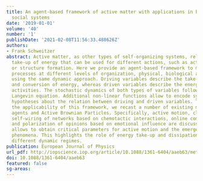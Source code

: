 ```yaml
---
title: An agent-based framework of active matter with applications in biological and
  social systems
date: '2019-01-01'
volume: '40'
number: '1'
publishDate: '2021-02-08T11:56:33.488626Z'
authors:
- Frank Schweitzer
abstract: Active matter, as other types of self-organizing systems, relies on the
  take-up of energy that can be used for different actions, such as active motion
  or structure formation. Here we provide an agent-based framework to model these
  processes at different levels of organization, physical, biological and social,
  using the same dynamic approach. Driving variables describe the take-up, storage
  and conversion of energy, whereas driven variables describe the energy consuming
  activities. The stochastic dynamics of both types of variables follow a modified
  Langevin equation. Additional non-linear functions allow to encode system-specific
  hypotheses about the relation between driving and driven variables. To demonstrate
  the applicability of this framework, we recast a number of existing models of Brownian
  agents and Active Brownian Particles. Specifically, active motion, clustering and
  self-wiring of networks based on chemotactic interactions, online communication
  and polarization of opinions based on emotional influence are discussed. The framework
  allows to obtain critical parameters for active motion and the emergence of collective
  phenomena. This highlights the role of energy take-up and dissipation in obtaining
  different dynamic regimes.
publication: European Journal of Physics
url_pdf: http://iopscience.iop.org/article/10.1088/1361-6404/aaeb63/meta
doi: 10.1088/1361-6404/aaeb63
featured: false
sg-areas:
---
```

